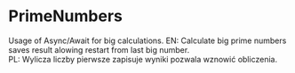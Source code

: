 # PrimeNumbers
Usage of Async/Await for big calculations.
EN: Calculate big prime numbers saves result alowing restart from last big number.  
PL: Wylicza liczby pierwsze zapisuje wyniki pozwala wznowić obliczenia. 
